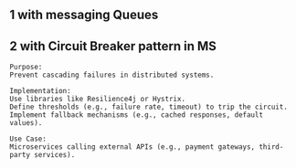 ## 1 with messaging Queues
## 2 with Circuit Breaker pattern in MS
```text
Purpose: 
Prevent cascading failures in distributed systems.

Implementation:
Use libraries like Resilience4j or Hystrix.
Define thresholds (e.g., failure rate, timeout) to trip the circuit.
Implement fallback mechanisms (e.g., cached responses, default values).

Use Case: 
Microservices calling external APIs (e.g., payment gateways, third-party services).
```

